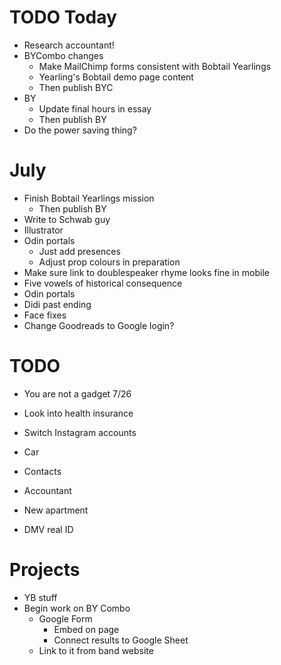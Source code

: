 # TODO Today
* Research accountant!
* BYCombo changes
    * Make MailChimp forms consistent with Bobtail Yearlings
    * Yearling's Bobtail demo page content
    * Then publish BYC
* BY
    * Update final hours in essay
    * Then publish BY
* Do the power saving thing?

# July
* Finish Bobtail Yearlings mission
    * Then publish BY
* Write to Schwab guy
* Illustrator
* Odin portals
    * Just add presences
    * Adjust prop colours in preparation
* Make sure link to doublespeaker rhyme looks fine in mobile
* Five vowels of historical consequence
* Odin portals
* Didi past ending
* Face fixes
* Change Goodreads to Google login?

# TODO
* You are not a gadget 7/26
* Look into health insurance
* Switch Instagram accounts

* Car
* Contacts
* Accountant
* New apartment
* DMV real ID

# Projects
* YB stuff
* Begin work on BY Combo
    * Google Form
        * Embed on page
        * Connect results to Google Sheet
    * Link to it from band website